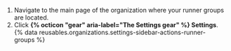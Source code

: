 1. Navigate to the main page of the organization where your runner groups are located.
1. Click **{% octicon "gear" aria-label="The Settings gear" %} Settings**.
{% data reusables.organizations.settings-sidebar-actions-runner-groups %}
